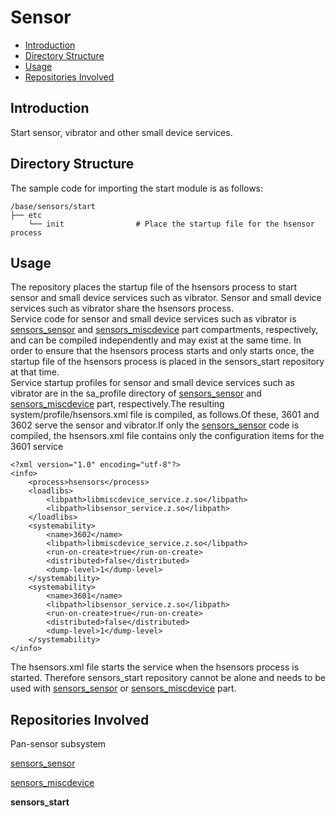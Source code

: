 # Sensor<a name="EN-US_TOPIC_0000001148682248"></a>

-   [Introduction](#section11660541593)
-   [Directory Structure](#section44981327519)
-   [Usage](#section1581412211528)
-   [Repositories Involved](#section96071132185310)

## Introduction<a name="section11660541593"></a>

Start sensor, vibrator and other small device services.

## Directory Structure<a name="section44981327519"></a>

The sample code for importing the start module is as follows:

```
/base/sensors/start
├── etc
    └── init                # Place the startup file for the hsensor process
```

## Usage<a name="section1581412211528"></a>
The repository places the startup file of the hsensors process to start sensor and small device services such as vibrator. Sensor and small device services such as vibrator share the hsensors process.<br>
Service code for sensor and small device services such as vibrator is [sensors\_sensor](https://gitee.com/openharmony/sensors_sensor)  and [sensors\_miscdevice](https://gitee.com/openharmony/sensors_miscdevice) part compartments, respectively, and can be compiled independently and may exist at the same time. In order to ensure that the hsensors process starts and only starts once, the startup file of the hsensors process is placed in the sensors_start repository at that time.<br>
Service startup profiles for sensor and small device services such as vibrator are in the sa_profile directory of [sensors\_sensor](https://gitee.com/openharmony/sensors_sensor)  and [sensors\_miscdevice](https://gitee.com/openharmony/sensors_miscdevice) part, respectively.The resulting system/profile/hsensors.xml file is compiled, as follows.Of these, 3601 and 3602 serve the sensor and vibrator.If only the [sensors\_sensor](https://gitee.com/openharmony/sensors_sensor) code is compiled, the hsensors.xml file contains only the configuration items for the 3601 service
```
<?xml version="1.0" encoding="utf-8"?>
<info>
    <process>hsensors</process>
    <loadlibs>
        <libpath>libmiscdevice_service.z.so</libpath>
        <libpath>libsensor_service.z.so</libpath>
    </loadlibs>
    <systemability>
        <name>3602</name>
        <libpath>libmiscdevice_service.z.so</libpath>
        <run-on-create>true</run-on-create>
        <distributed>false</distributed>
        <dump-level>1</dump-level>
    </systemability>
    <systemability>
        <name>3601</name>
        <libpath>libsensor_service.z.so</libpath>
        <run-on-create>true</run-on-create>
        <distributed>false</distributed>
        <dump-level>1</dump-level>
    </systemability>
</info>
```
The hsensors.xml file starts the service when the hsensors process is started. Therefore sensors_start repository cannot be alone and needs to be used with [sensors\_sensor](https://gitee.com/openharmony/sensors_sensor)  or [sensors\_miscdevice](https://gitee.com/openharmony/sensors_miscdevice) part.

## Repositories Involved<a name="section96071132185310"></a>

Pan-sensor subsystem

[sensors\_sensor](https://gitee.com/openharmony/sensors_sensor)

[sensors\_miscdevice](https://gitee.com/openharmony/sensors_miscdevice)

**sensors\_start**
